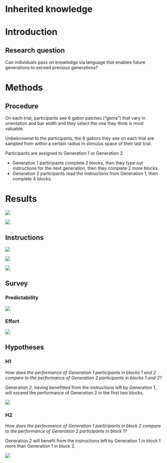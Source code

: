 Inherited knowledge
================

# Introduction

## Research question

Can individuals pass on knowledge via language that enables future
generations to exceed previous generations?

# Methods

## Procedure

On each trial, participants see 6 gabor patches (“gems”) that vary in
orientation and bar width and they select the one they think is most
valuable.

Unbeknownst to the participants, the 6 gabors they see on each trial are
sampled from within a certain radius in stimulus space of their last
trial.

Participants are assigned to Generation 1 or Generation 2.

  - Generation 1 participants complete 2 blocks, then they type out
    instructions for the next generation, then they complete 2 more
    blocks.
  - Generation 2 participants read the instructions from Generation 1,
    then complete 4
blocks.

# Results

![](inherited-instructions_files/figure-gfm/results-1.png)<!-- -->

![](inherited-instructions_files/figure-gfm/results-final-1.png)<!-- -->

## Instructions

![](inherited-instructions_files/figure-gfm/instructions-coded-1.png)<!-- -->

![](inherited-instructions_files/figure-gfm/instructions-outcomes-1.png)<!-- -->

![](inherited-instructions_files/figure-gfm/instructions-inherited-1.png)<!-- -->

## Survey

### Predictability

![](inherited-instructions_files/figure-gfm/predictability-1.png)<!-- -->

### Effort

![](inherited-instructions_files/figure-gfm/effort-1.png)<!-- -->

## Hypotheses

### H1

*How does the performance of Generation 1 participants in blocks 1 and 2
compare to the performance of Generation 2 participants in blocks 1 and
2?*

Generation 2, having benefitted from the instructions left by Generation
1, will exceed the performance of Generation 2 in the first two blocks.

![](inherited-instructions_files/figure-gfm/first-blocks-1.png)<!-- -->

### H2

*How does the performance of Generation 1 participants in block 2
compare to the performance of Generation 2 participants in block 1?*

Generation 2 will benefit from the instructions left by Generation 1 in
block 1 more than Generation 1 in block
2.

![](inherited-instructions_files/figure-gfm/post-instructions-1.png)<!-- -->
